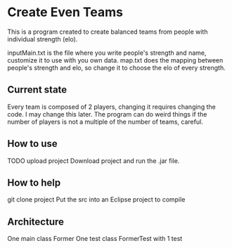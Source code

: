 # Create Even Teams

This is a program created to create balanced teams from people with individual strength (elo).

inputMain.txt is the file where you write people's strength and name, customize it to use with you own data.
map.txt does the mapping between people's strength and elo, so change it to choose the elo of every strength.

## Current state
Every team is composed of 2 players, changing it requires changing the code. I may change this later.
The program can do weird things if the number of players is not a multiple of the number of teams, careful.

## How to use
TODO upload project
Download project and run the .jar file.
 
## How to help
git clone project
Put the src into an Eclipse project to compile

## Architecture
One main class Former
One test class FormerTest with 1 test

